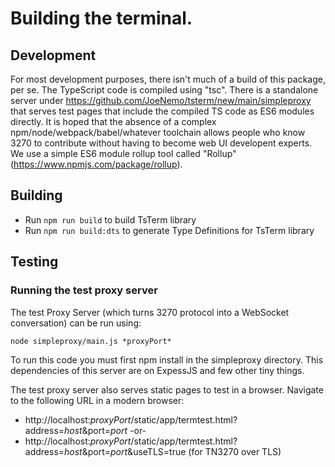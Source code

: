 # Building the terminal.

## Development

For most development purposes, there isn't much of a build of this package, per se.   The TypeScript code is compiled using "tsc".   There is a standalone server under https://github.com/JoeNemo/tsterm/new/main/simpleproxy that serves test pages that include the compiled TS code as ES6 modules directly.  It is hoped that the absence of a complex npm/node/webpack/babel/whatever toolchain allows people who know 3270 to contribute without having to become web UI developent experts.  We use a simple ES6 module rollup tool called "Rollup" (https://www.npmjs.com/package/rollup).  

## Building

* Run `npm run build` to build TsTerm library
* Run `npm run build:dts` to generate Type Definitions for TsTerm library

## Testing 

### Running the test proxy server

The test Proxy Server (which turns 3270 protocol into a WebSocket conversation) can be run using:

`node simpleproxy/main.js *proxyPort*`

To run this code you must first npm install in the simpleproxy directory.   This dependencies of this server are on ExpessJS and few other tiny things.
  
The test proxy server also serves static pages to test in a browser.  Navigate to the following URL in a modern browser:
  
  * http://localhost:*proxyPort*/static/app/termtest.html?address=*host*&port=*port* -or-
  * http://localhost:*proxyPort*/static/app/termtest.html?address=*host*&port=*port*&useTLS=true  (for TN3270 over TLS)


